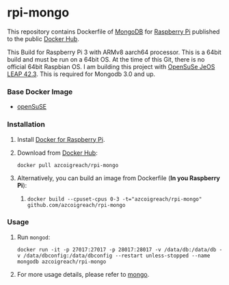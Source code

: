 # rpi-mongo

This repository contains Dockerfile of [MongoDB](http://www.mongodb.org/) for [Raspberry Pi](https://www.raspberrypi.org/) published to the public [Docker Hub](https://hub.docker.com/r/azcoigreach/).

This Build for Raspberry Pi 3 with ARMv8 aarch64 processor.  This is a 64bit build and must be run on a 64bit OS.  At the
time of this Git, there is no official 64bit Raspbian OS.  I am building this project with [OpenSuSe JeOS LEAP 42.3](https://en.opensuse.org/HCL:Raspberry_Pi3). This is required for Mongodb 3.0 and up.

### Base Docker Image

* [openSuSE](https://github.com/arm64v8/opensuse)

### Installation

1. Install [Docker for Raspberry Pi](http://blog.hypriot.com/).

2. Download from [Docker Hub](https://hub.docker.com/u/azcoigreach/):

    `docker pull azcoigreach/rpi-mongo`

3. Alternatively, you can build an image from Dockerfile (**In you Raspberry Pi**):

    1. `docker build --cpuset-cpus 0-3 -t="azcoigreach/rpi-mongo" github.com/azcoigreach/rpi-mongo`

### Usage

1. Run `mongod`:

    `docker run -it -p 27017:27017 -p 28017:28017 -v /data/db:/data/db -v /data/dbconfig:/data/dbconfig --restart unless-stopped --name mongodb azcoigreach/rpi-mongo`

2. For more usage details, please refer to [mongo](https://hub.docker.com/_/mongo/).